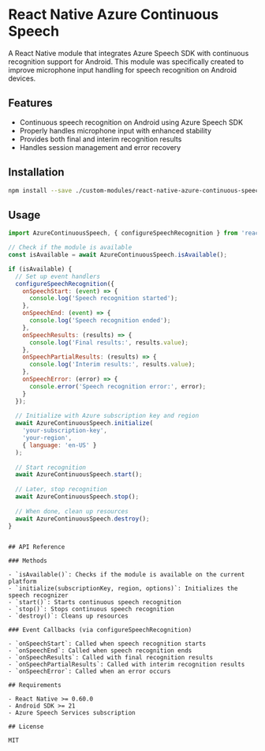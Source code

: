 # React Native Azure Continuous Speech

A React Native module that integrates Azure Speech SDK with continuous recognition support for Android. This module was specifically created to improve microphone input handling for speech recognition on Android devices.

## Features

- Continuous speech recognition on Android using Azure Speech SDK
- Properly handles microphone input with enhanced stability
- Provides both final and interim recognition results 
- Handles session management and error recovery

## Installation

```bash
npm install --save ./custom-modules/react-native-azure-continuous-speech
```

## Usage

```javascript
import AzureContinuousSpeech, { configureSpeechRecognition } from 'react-native-azure-continuous-speech';

// Check if the module is available
const isAvailable = await AzureContinuousSpeech.isAvailable();

if (isAvailable) {
  // Set up event handlers
  configureSpeechRecognition({
    onSpeechStart: (event) => {
      console.log('Speech recognition started');
    },
    onSpeechEnd: (event) => {
      console.log('Speech recognition ended');
    },
    onSpeechResults: (results) => {
      console.log('Final results:', results.value);
    },
    onSpeechPartialResults: (results) => {
      console.log('Interim results:', results.value);
    },
    onSpeechError: (error) => {
      console.error('Speech recognition error:', error);
    }
  });
  
  // Initialize with Azure subscription key and region
  await AzureContinuousSpeech.initialize(
    'your-subscription-key',
    'your-region',
    { language: 'en-US' }
  );
  
  // Start recognition
  await AzureContinuousSpeech.start();
  
  // Later, stop recognition
  await AzureContinuousSpeech.stop();
  
  // When done, clean up resources
  await AzureContinuousSpeech.destroy();
}
```
```

## API Reference

### Methods

- `isAvailable()`: Checks if the module is available on the current platform
- `initialize(subscriptionKey, region, options)`: Initializes the speech recognizer
- `start()`: Starts continuous speech recognition
- `stop()`: Stops continuous speech recognition
- `destroy()`: Cleans up resources

### Event Callbacks (via configureSpeechRecognition)

- `onSpeechStart`: Called when speech recognition starts
- `onSpeechEnd`: Called when speech recognition ends
- `onSpeechResults`: Called with final recognition results
- `onSpeechPartialResults`: Called with interim recognition results
- `onSpeechError`: Called when an error occurs

## Requirements

- React Native >= 0.60.0
- Android SDK >= 21
- Azure Speech Services subscription

## License

MIT
